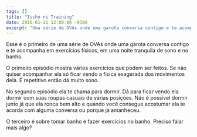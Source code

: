 ```yaml
---
tags: []
title: "Issho ni Training"
date: 2016-01-21 12:00:00 -0300
excerpt: "Uma série de OVAs onde uma garota conversa contigo e te acompanha em exercícios físicos, em uma noite tranquila de sono e no banho."
---
```


Esse é o primeiro de uma série de OVAs onde uma garota conversa contigo e te acompanha em exercícios
físicos, em uma noite tranquila de sono e no banho.

O primeiro episódio mostra vários exercícios que podem ser feitos. Se não quiser acompanhar ela só ficar
vendo a física exagerada dos movimentos dela. É repetitivo então dá muito sono.

No segundo episódio ela te chama para dormir. Dá para ficar vendo ela dormir com suas roupas casuais
de várias posições. Não é possível dormir junto já que ela ronca bem alto e quando você consegue acostumar
ela te acorda com alguma conversa ou porque já amanheceu.

O terceiro é sobre tomar banho e fazer exercícios no banho. Preciso falar mais algo?
